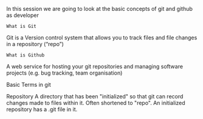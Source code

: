 In this session we are going to look at the basic concepts of git and github as developer



```What is Git```

Git is a Version control system that allows you to track files
and file changes in a repository (“repo”) 


```What is Github```

A web service for hosting your git repositories and
managing software projects (e.g. bug tracking, team
organisation)



Basic Terms in git 

Repository
A directory that has been "initialized" so that git can
record changes made to files within it.
Often shortened to "repo".
An initialized repository has a .git file in it.
